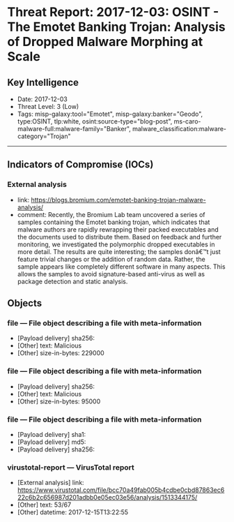 # Threat Report: 2017-12-03: OSINT - The Emotet Banking Trojan: Analysis of Dropped Malware Morphing at Scale


## Key Intelligence
* Date: 2017-12-03
* Threat Level: 3 (Low)
* Tags: misp-galaxy:tool="Emotet", misp-galaxy:banker="Geodo", type:OSINT, tlp:white, osint:source-type="blog-post", ms-caro-malware-full:malware-family="Banker", malware_classification:malware-category="Trojan"

---

## Indicators of Compromise (IOCs)
### External analysis
* link: https://blogs.bromium.com/emotet-banking-trojan-malware-analysis/
* comment: Recently, the Bromium Lab team uncovered a series of samples containing the Emotet banking trojan, which indicates that malware authors are rapidly rewrapping their packed executables and the documents used to distribute them. Based on feedback and further monitoring, we investigated the polymorphic dropped executables in more detail. The results are quite interesting; the samples donâ€™t just feature trivial changes or the addition of random data. Rather, the sample appears like completely different software in many aspects. This allows the samples to avoid signature-based anti-virus as well as package detection and static analysis.

## Objects
### file — File object describing a file with meta-information
* [Payload delivery] sha256: <sha256>
* [Other] text: Malicious
* [Other] size-in-bytes: 229000

### file — File object describing a file with meta-information
* [Payload delivery] sha256: <sha256>
* [Other] text: Malicious
* [Other] size-in-bytes: 95000

### file — File object describing a file with meta-information
* [Payload delivery] sha1: <sha1>
* [Payload delivery] md5: <md5>
* [Payload delivery] sha256: <sha256>

### virustotal-report — VirusTotal report
* [External analysis] link: https://www.virustotal.com/file/bcc70a49fab005b4cdbe0cbd87863ec622c6b2c656987d201adbb0e05ec03e56/analysis/1513344175/
* [Other] text: 53/67
* [Other] datetime: 2017-12-15T13:22:55
